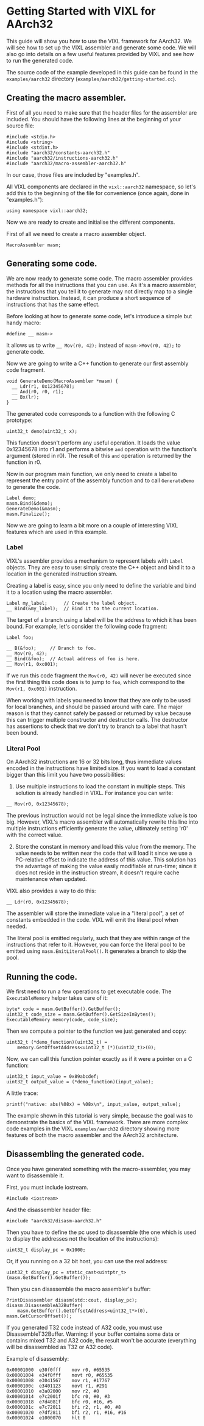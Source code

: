 Getting Started with VIXL for AArch32
=====================================


This guide will show you how to use the VIXL framework for AArch32. We will see
how to set up the VIXL assembler and generate some code. We will also go into
details on a few useful features provided by VIXL and see how to run the
generated code.

The source code of the example developed in this guide can be found in the
`examples/aarch32` directory (`examples/aarch32/getting-started.cc`).


Creating the macro assembler.
-----------------------------

First of all you need to make sure that the header files for the assembler are
included. You should have the following lines at the beginning of your source
file:

    #include <stdio.h>
    #include <string>
    #include <stdint.h>
    #include "aarch32/constants-aarch32.h"
    #include "aarch32/instructions-aarch32.h"
    #include "aarch32/macro-assembler-aarch32.h"

In our case, those files are included by "examples.h".

All VIXL components are declared in the `vixl::aarch32` namespace, so let's add
this to the beginning of the file for convenience (once again, done in
"examples.h"):

    using namespace vixl::aarch32;

Now we are ready to create and initialise the different components.

First of all we need to create a macro assembler object.

    MacroAssembler masm;


Generating some code.
---------------------

We are now ready to generate some code. The macro assembler provides methods
for all the instructions that you can use. As it's a macro assembler,
the instructions that you tell it to generate may not directly map to a single
hardware instruction. Instead, it can produce a short sequence of instructions
that has the same effect.

Before looking at how to generate some code, let's introduce a simple but handy
macro:

    #define __ masm->

It allows us to write `__ Mov(r0, 42);` instead of `masm->Mov(r0, 42);` to
generate code.

Now we are going to write a C++ function to generate our first assembly
code fragment.

    void GenerateDemo(MacroAssembler *masm) {
      __ Ldr(r1, 0x12345678);
      __ And(r0, r0, r1);
      __ Bx(lr);
    }

The generated code corresponds to a function with the following C prototype:

    uint32_t demo(uint32_t x);

This function doesn't perform any useful operation. It loads the value
0x12345678 into r1 and performs a bitwise `and` operation with
the function's argument (stored in r0). The result of this `and` operation
is returned by the function in r0.

Now in our program main function, we only need to create a label to represent
the entry point of the assembly function and to call `GenerateDemo` to
generate the code.

    Label demo;
    masm.Bind(&demo);
    GenerateDemo(&masm);
    masm.Finalize();

Now we are going to learn a bit more on a couple of interesting VIXL features
which are used in this example.

### Label

VIXL's assembler provides a mechanism to represent labels with `Label` objects.
They are easy to use: simply create the C++ object and bind it to a location in
the generated instruction stream.

Creating a label is easy, since you only need to define the variable and bind it
to a location using the macro assembler.

    Label my_label;      // Create the label object.
    __ Bind(&my_label);  // Bind it to the current location.

The target of a branch using a label will be the address to which it has been
bound. For example, let's consider the following code fragment:

    Label foo;

    __ B(&foo);     // Branch to foo.
    __ Mov(r0, 42);
    __ Bind(&foo);  // Actual address of foo is here.
    __ Mov(r1, 0xc001);

If we run this code fragment the `Mov(r0, 42)` will never be executed since
the first thing this code does is to jump to `foo`, which correspond to the
`Mov(r1, 0xc001)` instruction.

When working with labels you need to know that they are only to be used for
local branches, and should be passed around with care. The major reason is
that they cannot safely be passed or returned by value because this can trigger
multiple constructor and destructor calls. The destructor has assertions
to check that we don't try to branch to a label that hasn't been bound.


### Literal Pool

On AArch32 instructions are 16 or 32 bits long, thus immediate values encoded in
the instructions have limited size. If you want to load a constant bigger than
this limit you have two possibilities:

1. Use multiple instructions to load the constant in multiple steps. This
  solution is already handled in VIXL. For instance you can write:

  `__ Mov(r0, 0x12345678);`

  The previous instruction would not be legal since the immediate value is too
  big. However, VIXL's macro assembler will automatically rewrite this line into
  multiple instructions efficiently generate the value, ultimately setting 'r0'
  with the correct value.


2. Store the constant in memory and load this value from the memory. The value
  needs to be written near the code that will load it since we use a PC-relative
  offset to indicate the address of this value. This solution has the advantage
  of making the value easily modifiable at run-time; since it does not reside
  in the instruction stream, it doesn't require cache maintenance when updated.

  VIXL also provides a way to do this:

  `__ Ldr(r0, 0x12345678);`

  The assembler will store the immediate value in a "literal pool", a set of
  constants embedded in the code. VIXL will emit the literal pool when needed.

  The literal pool is emitted regularly, such that they are within range of the
  instructions that refer to it. However, you can force the literal pool to be
  emitted using `masm.EmitLiteralPool()`. It generates a branch to skip the
  pool.


Running the code.
-----------------

We first need to run a few operations to get executable code. The
`ExecutableMemory` helper takes care of it:

    byte* code = masm.GetBuffer().GetBuffer();
    uint32_t code_size = masm.GetBuffer().GetSizeInBytes();
    ExecutableMemory memory(code, code_size);

Then we compute a pointer to the function we just generated and copy:

    uint32_t (*demo_function)(uint32_t) =
        memory.GetOffsetAddress<uint32_t (*)(uint32_t)>(0);

Now, we can call this function pointer exactly as if it were a pointer on a C
function:

    uint32_t input_value = 0x89abcdef;
    uint32_t output_value = (*demo_function)(input_value);

A little trace:

    printf("native: abs(%08x) = %08x\n", input_value, output_value);


The example shown in this tutorial is very simple, because the goal was to
demonstrate the basics of the VIXL framework. There are more complex code
examples in the VIXL `examples/aarch32` directory showing more features of both the
macro assembler and the AArch32 architecture.

Disassembling the generated code.
---------------------------------

Once you have generated something with the macro-assembler, you may want to
disassemble it.

First, you must include iostream.

    #include <iostream>

And the disassembler header file:

    #include "aarch32/disasm-aarch32.h"

Then you have to define the pc used to disassemble (the one which is used to
display the addresses not the location of the instructions):

    uint32_t display_pc = 0x1000;

Or, if you running on a 32 bit host, you can use the real address:

    uint32_t display_pc = static_cast<uintptr_t>(masm.GetBuffer().GetBuffer());

Then you can disassemble the macro assembler's buffer:

    PrintDisassembler disasm(std::cout, display_pc);
    disasm.DisassembleA32Buffer(
        masm.GetBuffer().GetOffsetAddress<uint32_t*>(0), masm.GetCursorOffset());

If you generated T32 code instead of A32 code, you must use
DisassembleT32Buffer. Warning: if your buffer contains some data or contains
mixed T32 and A32 code, the result won't be accurate (everything will be
disassembled as T32 or A32 code).

Example of disassembly:

    0x00001000  e30f0fff	mov r0, #65535
    0x00001004  e34f0fff	movt r0, #65535
    0x00001008  e3041567	mov r1, #17767
    0x0000100c  e3401123	movt r1, #291
    0x00001010  e3a02000	mov r2, #0
    0x00001014  e7c2001f	bfc r0, #0, #3
    0x00001018  e7d4081f	bfc r0, #16, #5
    0x0000101c  e7c72011	bfi r2, r1, #0, #8
    0x00001020  e7df2811	bfi r2, r1, #16, #16
    0x00001024  e1000070	hlt 0
